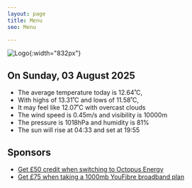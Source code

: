 ```yaml
---
layout: page
title: Menu
seo: Menu

---
```


![Logo](/images/logo.jpg){:width="832px"}

<!-- weather_marker starts -->
## On Sunday, 03 August 2025

- The average temperature today is 12.64˚C,
- With highs of 13.31˚C and lows of 11.58˚C,
- It may feel like 12.07˚C with overcast clouds
- The wind speed is 0.45m/s and visibility is 10000m
- The pressure is 1018hPa and humidity is 81%
- The sun will rise at 04:33 and set at 19:55

<!-- weather_marker ends -->

## Sponsors

- [Get £50 credit when switching to Octopus Energy](https://bit.ly/3oD1nnS)
- [Get £75 when taking a 1000mb YouFibre broadband plan](https://aklam.io/91zWhU?)
